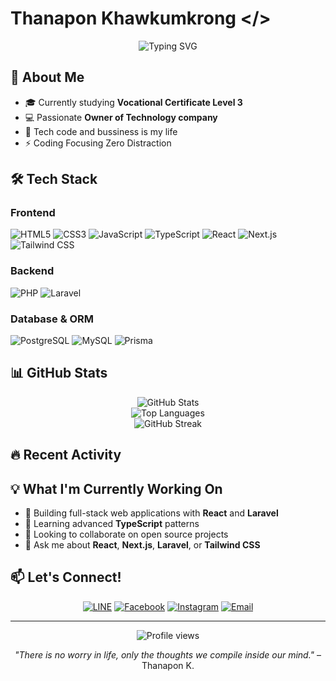 # Thanapon Khawkumkrong </>

<div align="center">
  <img src="https://readme-typing-svg.herokuapp.com?font=Fira+Code&pause=1000&color=2F81F7&center=true&vCenter=true&width=435&lines=Full+Stack+Developer;Vocational+Student;Software+Developer;Thanapon+Khawkumkrong" alt="Typing SVG" />
</div>

## 🚀 About Me

- 🎓 Currently studying **Vocational Certificate Level 3**
- 💻 Passionate **Owner of Technology company** 
- 🌱 Tech code and bussiness is my life
- ⚡ Coding Focusing Zero Distraction

## 🛠️ Tech Stack

### Frontend
![HTML5](https://img.shields.io/badge/HTML5-E34F26?style=for-the-badge&logo=html5&logoColor=white)
![CSS3](https://img.shields.io/badge/CSS3-1572B6?style=for-the-badge&logo=css3&logoColor=white)
![JavaScript](https://img.shields.io/badge/JavaScript-F7DF1E?style=for-the-badge&logo=javascript&logoColor=black)
![TypeScript](https://img.shields.io/badge/TypeScript-007ACC?style=for-the-badge&logo=typescript&logoColor=white)
![React](https://img.shields.io/badge/React-20232A?style=for-the-badge&logo=react&logoColor=61DAFB)
![Next.js](https://img.shields.io/badge/Next.js-000000?style=for-the-badge&logo=next.js&logoColor=white)
![Tailwind CSS](https://img.shields.io/badge/Tailwind_CSS-38B2AC?style=for-the-badge&logo=tailwind-css&logoColor=white)

### Backend
![PHP](https://img.shields.io/badge/PHP-777BB4?style=for-the-badge&logo=php&logoColor=white)
![Laravel](https://img.shields.io/badge/Laravel-FF2D20?style=for-the-badge&logo=laravel&logoColor=white)

### Database & ORM
![PostgreSQL](https://img.shields.io/badge/PostgreSQL-316192?style=for-the-badge&logo=postgresql&logoColor=white)
![MySQL](https://img.shields.io/badge/MySQL-4479A1?style=for-the-badge&logo=mysql&logoColor=white)
![Prisma](https://img.shields.io/badge/Prisma-2D3748?style=for-the-badge&logo=prisma&logoColor=white)

## 📊 GitHub Stats

<div align="center">
  <img src="https://github-readme-stats.vercel.app/api?username=thanapon&show_icons=true&theme=tokyonight&hide_border=true" alt="GitHub Stats" />
</div>

<div align="center">
  <img src="https://github-readme-stats.vercel.app/api/top-langs/?username=thanapon&layout=compact&theme=tokyonight&hide_border=true" alt="Top Languages" />
</div>

<div align="center">
  <img src="https://github-readme-streak-stats.herokuapp.com/?user=thanapon&theme=tokyonight&hide_border=true" alt="GitHub Streak" />
</div>

## 🔥 Recent Activity

<!--START_SECTION:activity-->
<!--END_SECTION:activity-->

## 💡 What I'm Currently Working On

- 🔭 Building full-stack web applications with **React** and **Laravel**
- 🌱 Learning advanced **TypeScript** patterns
- 👯 Looking to collaborate on open source projects
- 💬 Ask me about **React**, **Next.js**, **Laravel**, or **Tailwind CSS**


## 📫 Let's Connect!

<div align="center">
  
[![LINE](https://img.shields.io/badge/LINE-00C300?style=for-the-badge&logo=line&logoColor=white)](https://line.me/ti/p/~your-line-id)
[![Facebook](https://img.shields.io/badge/Facebook-1877F2?style=for-the-badge&logo=facebook&logoColor=white)](https://facebook.com/your-facebook)
[![Instagram](https://img.shields.io/badge/Instagram-E4405F?style=for-the-badge&logo=instagram&logoColor=white)](https://instagram.com/your-instagram)
[![Email](https://img.shields.io/badge/Email-D14836?style=for-the-badge&logo=gmail&logoColor=white)](mailto:your-email@example.com)

</div>

---

<div align="center">
  <img src="https://komarev.com/ghpvc/?username=thanapon&color=blueviolet&style=flat-square&label=Profile+Views" alt="Profile views" />
</div>

<div align="center">
  
*"There is no worry in life, only the thoughts we compile inside our mind."* – Thanapon K.

</div>
